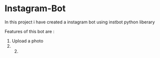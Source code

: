 # Instagram-Bot

In this project i have created a instagram bot using instbot python liberary

Features of this bot are :
1. Upload a photo
2. 2.
